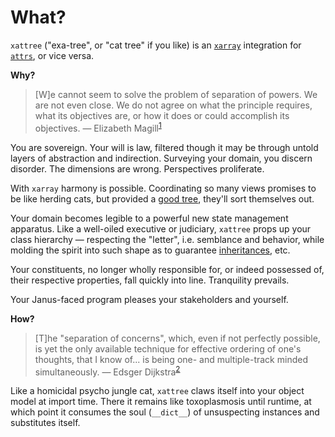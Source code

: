 # What?

`xattree` ("exa-tree", or "cat tree" if you like) is an [`xarray`](https://xarray.dev/) integration for [`attrs`](https://www.attrs.org/en/stable/), or vice versa.

**Why?**

> [W]e cannot seem to solve the problem of separation of powers. We are not even close. We do not agree on what the principle requires, what its objectives are, or how it does or could accomplish its objectives. &mdash; Elizabeth Magill<sup>[1]</sup>

You are sovereign. Your will is law, filtered though it may be through untold layers of abstraction and indirection. Surveying your domain, you discern disorder. The dimensions are wrong. Perspectives proliferate. 

With `xarray` harmony is possible. Coordinating so many views promises to be like herding cats, but provided a [good tree](https://docs.xarray.dev/en/stable/generated/xarray.DataTree.html), they'll sort themselves out.

Your domain becomes legible to a powerful new state management apparatus. Like a well-oiled executive or judiciary, `xattree` props up your class hierarchy &mdash; respecting the "letter", i.e. semblance and behavior, while molding the spirit into such shape as to guarantee [inheritances](https://docs.xarray.dev/en/stable/user-guide/hierarchical-data.html#alignment-and-coordinate-inheritance), etc.

Your constituents, no longer wholly responsible for, or indeed possessed of, their respective properties, fall quickly into line. Tranquility prevails.

Your Janus-faced program pleases your stakeholders and yourself.

**How?**

> [T]he "separation of concerns", which, even if not perfectly possible, is yet the only available technique for effective ordering of one's thoughts, that I know of... is being one- and multiple-track minded simultaneously. &mdash; Edsger Dijkstra<sup>[2]</sup>

Like a homicidal psycho jungle cat, `xattree` claws itself into your object model at import time. There it remains like toxoplasmosis until runtime, at which point it consumes the soul (`__dict__`) of unsuspecting instances and substitutes itself.


[1]: https://papers.ssrn.com/sol3/papers.cfm?abstract_id=224797

[2]: https://www.cs.utexas.edu/~EWD/transcriptions/EWD04xx/EWD447.html